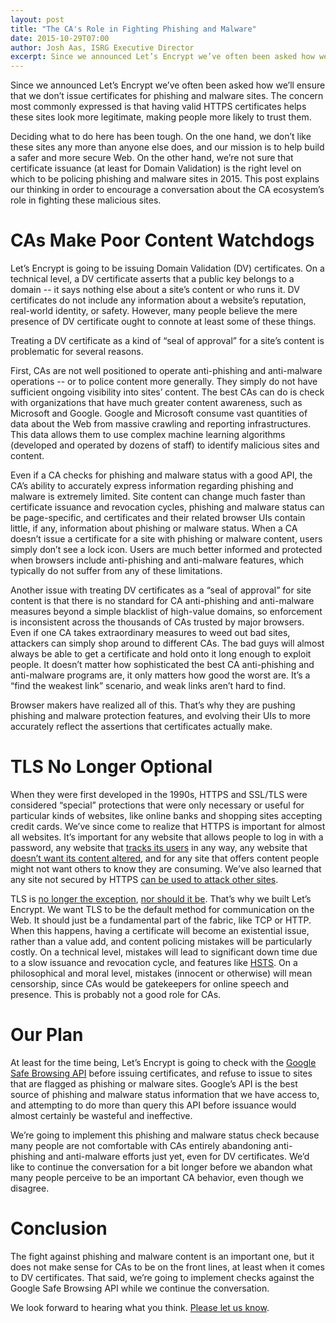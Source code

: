 ```yaml
---
layout: post
title: "The CA's Role in Fighting Phishing and Malware"
date: 2015-10-29T07:00
author: Josh Aas, ISRG Executive Director
excerpt: Since we announced Let’s Encrypt we’ve often been asked how we’ll ensure that we don’t issue certificates for phishing and malware sites.
---
```


Since we announced Let’s Encrypt we’ve often been asked how we’ll ensure that we don’t issue certificates for phishing and malware sites. The concern most commonly expressed is that having valid HTTPS certificates helps these sites look more legitimate, making people more likely to trust them.

Deciding what to do here has been tough. On the one hand, we don’t like these sites any more than anyone else does, and our mission is to help build a safer and more secure Web. On the other hand, we’re not sure that certificate issuance (at least for Domain Validation) is the right level on which to be policing phishing and malware sites in 2015. This post explains our thinking in order to encourage a conversation about the CA ecosystem’s role in fighting these malicious sites.

# CAs Make Poor Content Watchdogs

Let’s Encrypt is going to be issuing Domain Validation (DV) certificates. On a technical level, a DV certificate asserts that a public key belongs to a domain -- it says nothing else about a site’s content or who runs it. DV certificates do not include any information about a website’s reputation, real-world identity, or safety. However, many people believe the mere presence of DV certificate ought to connote at least some of these things.

Treating a DV certificate as a kind of “seal of approval” for a site’s content is problematic for several reasons.

First, CAs are not well positioned to operate anti­-phishing and anti-malware operations -- or to police content more generally. They simply do not have sufficient ongoing visibility into sites’ content. The best CAs can do is check with organizations that have much greater content awareness, such as Microsoft and Google. Google and Microsoft consume vast quantities of data about the Web from massive crawling and reporting infrastructures. This data allows them to use complex machine learning algorithms (developed and operated by dozens of staff) to identify malicious sites and content.

Even if a CA checks for phishing and malware status with a good API, the CA’s ability to accurately express information regarding phishing and malware is extremely limited. Site content can change much faster than certificate issuance and revocation cycles, phishing and malware status can be page-specific, and certificates and their related browser UIs contain little, if any, information about phishing or malware status. When a CA doesn’t issue a certificate for a site with phishing or malware content, users simply don’t see a lock icon. Users are much better informed and protected when browsers include anti-phishing and anti-malware features, which typically do not suffer from any of these limitations. 

Another issue with treating DV certificates as a “seal of approval” for site content is that there is no standard for CA anti­-phishing and anti-malware measures beyond a simple blacklist of high-­value domains, so enforcement is inconsistent across the thousands of CAs trusted by major browsers. Even if one CA takes extraordinary measures to weed out bad sites, attackers can simply shop around to different CAs. The bad guys will almost always be able to get a certificate and hold onto it long enough to exploit people. It doesn’t matter how sophisticated the best CA anti­-phishing and anti-malware programs are, it only matters how good the worst are. It’s a “find the weakest link” scenario, and weak links aren’t hard to find.

Browser makers have realized all of this. That’s why they are pushing phishing and malware protection features, and evolving their UIs to more accurately reflect the assertions that certificates actually make.

# TLS No Longer Optional

When they were first developed in the 1990s, HTTPS and SSL/TLS were considered “special” protections that were only necessary or useful for particular kinds of websites, like online banks and shopping sites accepting credit cards. We’ve since come to realize that HTTPS is important for almost all websites. It’s important for any website that allows people to log in with a password, any website that [tracks its users](https://www.washingtonpost.com/news/the-switch/wp/2013/12/10/nsa-uses-google-cookies-to-pinpoint-targets-for-hacking/) in any way, any website that [doesn’t want its content altered](http://arstechnica.com/tech-policy/2014/09/why-comcasts-javascript-ad-injections-threaten-security-net-neutrality/), and for any site that offers content people might not want others to know they are consuming. We’ve also learned that any site not secured by HTTPS [can be used to attack other sites](http://krebsonsecurity.com/2015/04/dont-be-fodder-for-chinas-great-cannon/).

TLS is [no longer the exception](https://blog.mozilla.org/security/2015/04/30/deprecating-non-secure-http/), [nor should it be](https://www.chromium.org/Home/chromium-security/marking-http-as-non-secure). That’s why we built Let’s Encrypt. We want TLS to be the default method for communication on the Web. It should just be a fundamental part of the fabric, like TCP or HTTP. When this happens, having a certificate will become an existential issue, rather than a value add, and content policing mistakes will be particularly costly. On a technical level, mistakes will lead to significant down time due to a slow issuance and revocation cycle, and features like [HSTS](https://en.wikipedia.org/wiki/HTTP_Strict_Transport_Security). On a philosophical and moral level, mistakes (innocent or otherwise) will mean censorship, since CAs would be gatekeepers for online speech and presence. This is probably not a good role for CAs.

# Our Plan

At least for the time being, Let’s Encrypt is going to check with the [Google Safe Browsing API](https://developers.google.com/safe-browsing/) before issuing certificates, and refuse to issue to sites that are flagged as phishing or malware sites. Google’s API is the best source of phishing and malware status information that we have access to, and attempting to do more than query this API before issuance would almost certainly be wasteful and ineffective.

We’re going to implement this phishing and malware status check because many people are not comfortable with CAs entirely abandoning anti-phishing and anti-malware efforts just yet, even for DV certificates. We’d like to continue the conversation for a bit longer before we abandon what many people perceive to be an important CA behavior, even though we disagree.

# Conclusion

The fight against phishing and malware content is an important one, but it does not make sense for CAs to be on the front lines, at least when it comes to DV certificates. That said, we’re going to implement checks against the Google Safe Browsing API while we continue the conversation.

We look forward to hearing what you think. [Please let us know](https://community.letsencrypt.org/t/the-cas-role-in-fighting-phishing-and-malware/).

